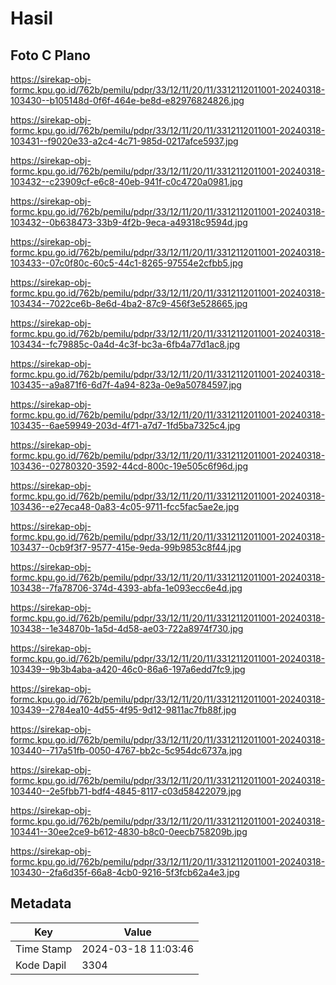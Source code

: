 # Hasil

## Foto C Plano

https://sirekap-obj-formc.kpu.go.id/762b/pemilu/pdpr/33/12/11/20/11/3312112011001-20240318-103430--b105148d-0f6f-464e-be8d-e82976824826.jpg

https://sirekap-obj-formc.kpu.go.id/762b/pemilu/pdpr/33/12/11/20/11/3312112011001-20240318-103431--f9020e33-a2c4-4c71-985d-0217afce5937.jpg

https://sirekap-obj-formc.kpu.go.id/762b/pemilu/pdpr/33/12/11/20/11/3312112011001-20240318-103432--c23909cf-e6c8-40eb-941f-c0c4720a0981.jpg

https://sirekap-obj-formc.kpu.go.id/762b/pemilu/pdpr/33/12/11/20/11/3312112011001-20240318-103432--0b638473-33b9-4f2b-9eca-a49318c9594d.jpg

https://sirekap-obj-formc.kpu.go.id/762b/pemilu/pdpr/33/12/11/20/11/3312112011001-20240318-103433--07c0f80c-60c5-44c1-8265-97554e2cfbb5.jpg

https://sirekap-obj-formc.kpu.go.id/762b/pemilu/pdpr/33/12/11/20/11/3312112011001-20240318-103434--7022ce6b-8e6d-4ba2-87c9-456f3e528665.jpg

https://sirekap-obj-formc.kpu.go.id/762b/pemilu/pdpr/33/12/11/20/11/3312112011001-20240318-103434--fc79885c-0a4d-4c3f-bc3a-6fb4a77d1ac8.jpg

https://sirekap-obj-formc.kpu.go.id/762b/pemilu/pdpr/33/12/11/20/11/3312112011001-20240318-103435--a9a871f6-6d7f-4a94-823a-0e9a50784597.jpg

https://sirekap-obj-formc.kpu.go.id/762b/pemilu/pdpr/33/12/11/20/11/3312112011001-20240318-103435--6ae59949-203d-4f71-a7d7-1fd5ba7325c4.jpg

https://sirekap-obj-formc.kpu.go.id/762b/pemilu/pdpr/33/12/11/20/11/3312112011001-20240318-103436--02780320-3592-44cd-800c-19e505c6f96d.jpg

https://sirekap-obj-formc.kpu.go.id/762b/pemilu/pdpr/33/12/11/20/11/3312112011001-20240318-103436--e27eca48-0a83-4c05-9711-fcc5fac5ae2e.jpg

https://sirekap-obj-formc.kpu.go.id/762b/pemilu/pdpr/33/12/11/20/11/3312112011001-20240318-103437--0cb9f3f7-9577-415e-9eda-99b9853c8f44.jpg

https://sirekap-obj-formc.kpu.go.id/762b/pemilu/pdpr/33/12/11/20/11/3312112011001-20240318-103438--7fa78706-374d-4393-abfa-1e093ecc6e4d.jpg

https://sirekap-obj-formc.kpu.go.id/762b/pemilu/pdpr/33/12/11/20/11/3312112011001-20240318-103438--1e34870b-1a5d-4d58-ae03-722a8974f730.jpg

https://sirekap-obj-formc.kpu.go.id/762b/pemilu/pdpr/33/12/11/20/11/3312112011001-20240318-103439--9b3b4aba-a420-46c0-86a6-197a6edd7fc9.jpg

https://sirekap-obj-formc.kpu.go.id/762b/pemilu/pdpr/33/12/11/20/11/3312112011001-20240318-103439--2784ea10-4d55-4f95-9d12-9811ac7fb88f.jpg

https://sirekap-obj-formc.kpu.go.id/762b/pemilu/pdpr/33/12/11/20/11/3312112011001-20240318-103440--717a51fb-0050-4767-bb2c-5c954dc6737a.jpg

https://sirekap-obj-formc.kpu.go.id/762b/pemilu/pdpr/33/12/11/20/11/3312112011001-20240318-103440--2e5fbb71-bdf4-4845-8117-c03d58422079.jpg

https://sirekap-obj-formc.kpu.go.id/762b/pemilu/pdpr/33/12/11/20/11/3312112011001-20240318-103441--30ee2ce9-b612-4830-b8c0-0eecb758209b.jpg

https://sirekap-obj-formc.kpu.go.id/762b/pemilu/pdpr/33/12/11/20/11/3312112011001-20240318-103430--2fa6d35f-66a8-4cb0-9216-5f3fcb62a4e3.jpg


## Metadata

| Key        | Value               |
| ---------- | ------------------- |
| Time Stamp | 2024-03-18 11:03:46 |
| Kode Dapil | 3304                |



